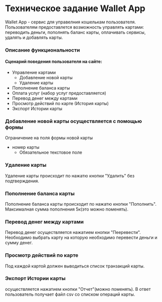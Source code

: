 # Техническое задание Wallet App
Wallet App - сервис для управелния кошелькам пользователя.
 Пользователям предоставлется возможность управлять картами: переводить деньги, пополнять баланс карты, оплачивать сервисы, удалять и добавлять карты.

### Описание функциональности
#### Сценарий поведения пользователя на сайте:
* Управление картами
	* Добавление новой карты
	* Удаление карты
* Пополнение баланса карты
* Оплата услуг (набор услуг предоставляется)
* Перевод денег между картами
* Просмотр действий по карте (История карты)
* Экспорт Истории карты

### Добавление новой карты осуществляется с помощью формы
Ограничение на поля формы новой карты
* номер карты
	* Обязательное текстовое поле

### Удаление карты
Удаление карты происходит по нажатю кнопки "Удалить" без подтверждения.
### Пополнение баланса карты
Пополнение баланса карты происходит по нажатю кнопки "Пополнить". Максималная сумма пополнения 5к(это можно поменять).
### Перевод денег между картами
Перевод денег осуществляется нажатием кнопки "Пееревести". Необходимо выбрать карту на которую необходимо перевести деньги и сумму денег.
### Просмотр действий по карте
Под каждой картой должен выводиться список транзакций карты.
### Экспорт Истории карты
осуществляется нажатием кнопки "Отчет"(можно поменять). В ответ пользователь получает файл csv со списком операций карты.

